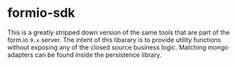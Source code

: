 # formio-sdk

This is a greatly stripped down version of the same tools that are part of the form.io `9.x` server.
The intent of this libarary is to provide utility functions without exposing any of the closed source business logic.
Matching mongo adapters can be found inside the persistence library.
